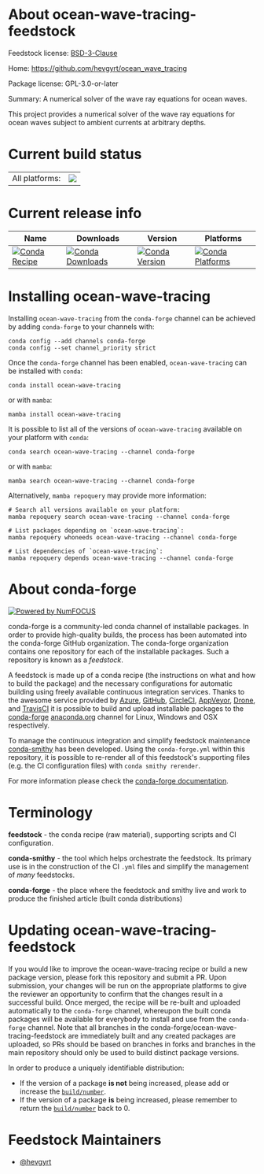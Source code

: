 About ocean-wave-tracing-feedstock
==================================

Feedstock license: [BSD-3-Clause](https://github.com/conda-forge/ocean-wave-tracing-feedstock/blob/main/LICENSE.txt)

Home: https://github.com/hevgyrt/ocean_wave_tracing

Package license: GPL-3.0-or-later

Summary: A numerical solver of the wave ray equations for ocean waves.

This project provides a numerical solver of the wave ray equations for ocean waves
subject to ambient currents at arbitrary depths.


Current build status
====================


<table><tr><td>All platforms:</td>
    <td>
      <a href="https://dev.azure.com/conda-forge/feedstock-builds/_build/latest?definitionId=23169&branchName=main">
        <img src="https://dev.azure.com/conda-forge/feedstock-builds/_apis/build/status/ocean-wave-tracing-feedstock?branchName=main">
      </a>
    </td>
  </tr>
</table>

Current release info
====================

| Name | Downloads | Version | Platforms |
| --- | --- | --- | --- |
| [![Conda Recipe](https://img.shields.io/badge/recipe-ocean--wave--tracing-green.svg)](https://anaconda.org/conda-forge/ocean-wave-tracing) | [![Conda Downloads](https://img.shields.io/conda/dn/conda-forge/ocean-wave-tracing.svg)](https://anaconda.org/conda-forge/ocean-wave-tracing) | [![Conda Version](https://img.shields.io/conda/vn/conda-forge/ocean-wave-tracing.svg)](https://anaconda.org/conda-forge/ocean-wave-tracing) | [![Conda Platforms](https://img.shields.io/conda/pn/conda-forge/ocean-wave-tracing.svg)](https://anaconda.org/conda-forge/ocean-wave-tracing) |

Installing ocean-wave-tracing
=============================

Installing `ocean-wave-tracing` from the `conda-forge` channel can be achieved by adding `conda-forge` to your channels with:

```
conda config --add channels conda-forge
conda config --set channel_priority strict
```

Once the `conda-forge` channel has been enabled, `ocean-wave-tracing` can be installed with `conda`:

```
conda install ocean-wave-tracing
```

or with `mamba`:

```
mamba install ocean-wave-tracing
```

It is possible to list all of the versions of `ocean-wave-tracing` available on your platform with `conda`:

```
conda search ocean-wave-tracing --channel conda-forge
```

or with `mamba`:

```
mamba search ocean-wave-tracing --channel conda-forge
```

Alternatively, `mamba repoquery` may provide more information:

```
# Search all versions available on your platform:
mamba repoquery search ocean-wave-tracing --channel conda-forge

# List packages depending on `ocean-wave-tracing`:
mamba repoquery whoneeds ocean-wave-tracing --channel conda-forge

# List dependencies of `ocean-wave-tracing`:
mamba repoquery depends ocean-wave-tracing --channel conda-forge
```


About conda-forge
=================

[![Powered by
NumFOCUS](https://img.shields.io/badge/powered%20by-NumFOCUS-orange.svg?style=flat&colorA=E1523D&colorB=007D8A)](https://numfocus.org)

conda-forge is a community-led conda channel of installable packages.
In order to provide high-quality builds, the process has been automated into the
conda-forge GitHub organization. The conda-forge organization contains one repository
for each of the installable packages. Such a repository is known as a *feedstock*.

A feedstock is made up of a conda recipe (the instructions on what and how to build
the package) and the necessary configurations for automatic building using freely
available continuous integration services. Thanks to the awesome service provided by
[Azure](https://azure.microsoft.com/en-us/services/devops/), [GitHub](https://github.com/),
[CircleCI](https://circleci.com/), [AppVeyor](https://www.appveyor.com/),
[Drone](https://cloud.drone.io/welcome), and [TravisCI](https://travis-ci.com/)
it is possible to build and upload installable packages to the
[conda-forge](https://anaconda.org/conda-forge) [anaconda.org](https://anaconda.org/)
channel for Linux, Windows and OSX respectively.

To manage the continuous integration and simplify feedstock maintenance
[conda-smithy](https://github.com/conda-forge/conda-smithy) has been developed.
Using the ``conda-forge.yml`` within this repository, it is possible to re-render all of
this feedstock's supporting files (e.g. the CI configuration files) with ``conda smithy rerender``.

For more information please check the [conda-forge documentation](https://conda-forge.org/docs/).

Terminology
===========

**feedstock** - the conda recipe (raw material), supporting scripts and CI configuration.

**conda-smithy** - the tool which helps orchestrate the feedstock.
                   Its primary use is in the construction of the CI ``.yml`` files
                   and simplify the management of *many* feedstocks.

**conda-forge** - the place where the feedstock and smithy live and work to
                  produce the finished article (built conda distributions)


Updating ocean-wave-tracing-feedstock
=====================================

If you would like to improve the ocean-wave-tracing recipe or build a new
package version, please fork this repository and submit a PR. Upon submission,
your changes will be run on the appropriate platforms to give the reviewer an
opportunity to confirm that the changes result in a successful build. Once
merged, the recipe will be re-built and uploaded automatically to the
`conda-forge` channel, whereupon the built conda packages will be available for
everybody to install and use from the `conda-forge` channel.
Note that all branches in the conda-forge/ocean-wave-tracing-feedstock are
immediately built and any created packages are uploaded, so PRs should be based
on branches in forks and branches in the main repository should only be used to
build distinct package versions.

In order to produce a uniquely identifiable distribution:
 * If the version of a package **is not** being increased, please add or increase
   the [``build/number``](https://docs.conda.io/projects/conda-build/en/latest/resources/define-metadata.html#build-number-and-string).
 * If the version of a package **is** being increased, please remember to return
   the [``build/number``](https://docs.conda.io/projects/conda-build/en/latest/resources/define-metadata.html#build-number-and-string)
   back to 0.

Feedstock Maintainers
=====================

* [@hevgyrt](https://github.com/hevgyrt/)

